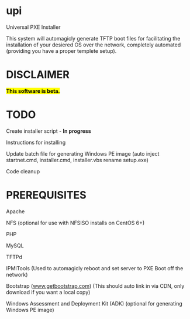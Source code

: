 upi
===

Universal PXE Installer

This system will automagicly generate TFTP boot files for facilitating the installation of your desiered OS over the network, completely automated (providing you have a proper templete setup).


DISCLAIMER
===
<strong><mark>This software is beta.</strong></mark>

TODO
===
Create installer script - <strong>In progress</strong>

Instructions for installing

Update batch file for generating Windows PE image (auto inject startnet.cmd, installer.cmd, installer.vbs rename setup.exe)

Code cleanup

PREREQUISITES
===
Apache

NFS (optional for use with NFSISO installs on CentOS 6+)

PHP

MySQL

TFTPd

IPMITools (Used to automagicly reboot and set server to PXE Boot off the network)

Bootstrap (www.getbootstrap.com) (This should auto link in via CDN, only download if you want a local copy)

Windows Assessment and Deployment Kit (ADK) (optional for generating Windows PE image)
